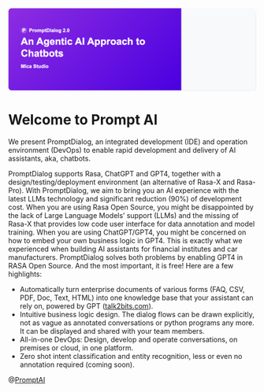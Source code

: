 <img src="https://github.com/PromptAI/promptdialog/blob/main/image/main.png?raw=true" class="w-full object-fill" alt="image"/>

# Welcome to Prompt AI

We present PromptDialog, an integrated development (IDE) and operation environment (DevOps) to enable rapid development and delivery of AI assistants, aka, chatbots.

PromptDialog supports Rasa, ChatGPT and GPT4, together with a design/testing/deployment environment (an alternative of Rasa-X and Rasa-Pro). With PromptDialog, we aim to bring you an AI experience with the latest LLMs technology and significant reduction (90%) of development cost.
When you are using Rasa Open Source, you might be disappointed by the lack of Large Language Models’ support (LLMs) and the missing of Rasa-X that provides low code user interface for data annotation and model training. When you are using ChatGPT/GPT4, you might be concerned on how to embed your own business logic in GPT4. This is exactly what we experienced when building AI assistants for financial institutes and car manufacturers. PromptDialog solves both problems by enabling GPT4 in RASA Open Source. And the most important, it is free! Here are a few highlights:

- Automatically turn enterprise documents of various forms (FAQ, CSV, PDF, Doc, Text, HTML) into one knowledge base that your assistant can rely on, powered by GPT ([talk2bits.com](https://talk2bits.com)).
- Intuitive business logic design. The dialog flows can be drawn explicitly, not as vague as annotated conversations or python programs any more. It can be displayed and shared with your team members.
- All-in-one DevOps: Design, develop and operate conversations, on premises or cloud, in one platform.
- Zero shot intent classification and entity recognition, less or even no annotation required (coming soon).

@[PromptAI](https://www.promptai.us)
